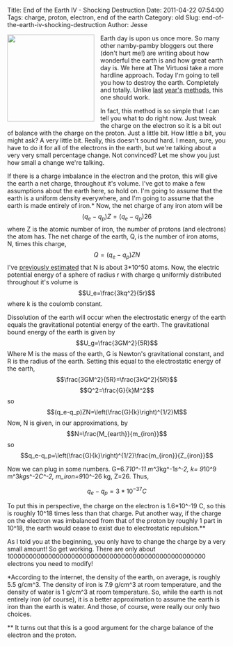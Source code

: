 Title: End of the Earth IV - Shocking Destruction
Date: 2011-04-22 07:54:00
Tags: charge, proton, electron, end of the earth
Category: old
Slug: end-of-the-earth-iv-shocking-destruction
Author: Jesse

<div class="separator" style="clear: both; text-align: center;"><a href="http://4.bp.blogspot.com/-aa4EF60W7m0/TbCwQ8Vc3WI/AAAAAAAAAEU/03HiJiGJ6hc/s1600/exploding-earth11.jpg" imageanchor="1" style="clear: left; float: left; margin-bottom: 1em; margin-right: 1em;"><img border="0" height="200" src="http://4.bp.blogspot.com/-aa4EF60W7m0/TbCwQ8Vc3WI/AAAAAAAAAEU/03HiJiGJ6hc/s200/exploding-earth11.jpg" width="200" /></a></div>Earth day is upon us once more.  So many other namby-pamby bloggers out there (don't hurt me!) are writing about how wonderful the earth is and how great earth day is.  We here at The Virtuosi take a more hardline approach.  Today I'm going to tell you how to destroy the earth.  Completely and totally.  Unlike <a href="http://thevirtuosi.blogspot.com/2010/04/end-of-earth-physics-i.html">last</a> <a href="http://thevirtuosi.blogspot.com/2010/04/end-of-earth-ii-blaze-of-glory.html">year's</a> <a href="http://thevirtuosi.blogspot.com/2010/04/end-of-earth-physics-iii-asteroids.html">methods</a>, this one should work.

<a name='more'></a>In fact, this method is so simple that I can tell you what to do right now.  Just tweak the charge on the electron so it is a bit out of balance with the charge on the proton.  Just a little bit.  How little a bit, you might ask?  A very little bit.  Really, this doesn't sound hard.  I mean, sure, you have to do it for all of the electrons in the earth, but we're talking about a very very small percentage change.  Not convinced?  Let me show you just how small a change we're talking.

If there is a charge imbalance in the electron and the proton, this will give the earth a net charge, throughout it's volume.  I've got to make a few assumptions about the earth here, so hold on.  I'm going to assume that the earth is a uniform density everywhere, and I'm going to assume that the earth is made entirely of iron.*  Now, the net charge of any iron atom will be
$$ (q_e-q_p)Z=(q_e-q_p)26$$
where Z is the atomic number of iron, the number of protons (and electrons) the atom has.  The net charge of the earth, Q, is the number of iron atoms, N, times this charge,
$$Q=(q_e-q_p)ZN$$
I've <a href="http://thevirtuosi.blogspot.com/2010/04/end-of-earth-ii-blaze-of-glory.html">previously estimated</a> that N is about 3*10^50 atoms.  Now, the electric potential energy of a sphere of radius r with charge q uniformly distributed throughout it's volume is
$$U_e=\frac{3kq^2}{5r}$$
where k is the coulomb constant.

Dissolution of the earth will occur when the electrostatic energy of the earth equals the gravitational potential energy of the earth.  The gravitational bound energy of the earth is given by
$$U_g=\frac{3GM^2}{5R}$$
Where M is the mass of the earth, G is Newton's gravitational constant, and R is the radius of the earth.  Setting this equal to the electrostatic energy of the earth,
$$\frac{3GM^2}{5R}=\frac{3kQ^2}{5R}$$
$$Q^2=\frac{G}{k}M^2$$
so
$$(q_e-q_p)ZN=\left(\frac{G}{k}\right)^{1/2}M$$
Now, N is given, in our approximations, by
$$N=\frac{M_{earth}}{m_{iron}}$$
so
$$q_e-q_p=\left(\frac{G}{k}\right)^{1/2}\frac{m_{iron}}{Z_{iron}}$$

Now we can plug in some numbers.  G=6.7*10^-11 m^3*kg^-1*s^-2, k= 9*10^9 m^3*kg*s^-2*C^-2, m_iron=9*10^-26 kg, Z=26.  Thus,

$$q_e-q_p=3*10^{-37} C$$

To put this in perspective, the charge on the electron is 1.6*10^-19 C, so this is roughly 10^18 times less than that charge.  Put another way, if the charge on the electron was imbalanced from that of the proton by roughly 1 part in 10^18, the earth would cease to exist due to electrostatic repulsion.**

As I told you at the beginning, you only have to change the charge by a very small amount!  So get working.  There are only about 1000000000000000000000000000000000000000000000000000 electrons you need to modify!



*According to the internet, the density of the earth, on average, is roughly 5.5 g/cm^3.  The density of iron is 7.9 g/cm^3 at room temperature, and the density of water is 1 g/cm^3 at room temperature.  So, while the earth is not entirely iron (of course), it is a better approximation to assume the earth is iron than the earth is water.  And those, of course, were really our only two choices.

** It turns out that this is a good argument for the charge balance of the electron and the proton.
